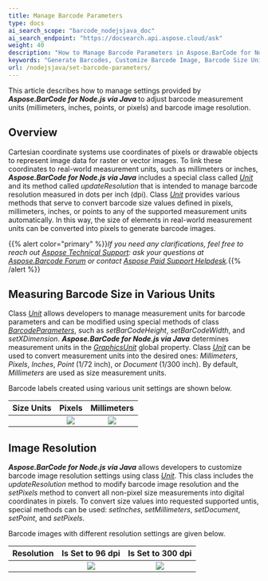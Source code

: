 ```yaml
---
title: Manage Barcode Parameters
type: docs
ai_search_scope: "barcode_nodejsjava_doc"
ai_search_endpoint: "https://docsearch.api.aspose.cloud/ask"
weight: 40
description: "How to Manage Barcode Parameters in Aspose.BarCode for Node.js"
keywords: "Generate Barcodes, Customize Barcode Image, Barcode Size Units in Aspose.BarCode for Node.js via Java, Work with Barcode Image in Aspose.BarCode for Node.js, Generate Barcodes in Aspose.BarCode, Convert Barcode Size in Aspose.Barcode"
url: /nodejsjava/set-barcode-parameters/
---
```


This article describes how to manage settings provided by ***Aspose.BarCode for Node.js via Java*** to adjust barcode measurement units (millimeters, inches, points, or pixels) and barcode image resolution.
  
## **Overview**
Cartesian coordinate systems use coordinates of pixels or drawable objects to represent image data for raster or vector images. To link these coordinates to real-world measurement units, such as millimeters or inches, ***Aspose.BarCode for Node.js via Java*** includes a special class called [*Unit*](https://reference.aspose.com/barcode/nodejs/Unit) and its method called *updateResolution* that is intended to manage barcode resolution measured in dots per inch (dpi). Class [*Unit*](https://reference.aspose.com/barcode/nodejs/Unit) provides various methods that serve to convert barcode size values defined in pixels, millimeters, inches, or points to any of the supported measurement units automatically. In this way, the size of elements in real-world measurement units can be converted into pixels to generate barcode images.  

{{% alert color="primary" %}}*If you need any clarifications, feel free to reach out [Aspose Technical Support](/barcode/nodejsjava/technical-support/): ask your questions at [Aspose.Barcode Forum](https://forum.aspose.com/c/barcode/13) or contact [Aspose Paid Support Helpdesk](https://helpdesk.aspose.com/).*{{% /alert %}}

## **Measuring Barcode Size in Various Units**
Class [*Unit*](https://reference.aspose.com/barcode/nodejs/Unit) allows developers to manage measurement units for barcode parameters and can be modified using special methods of class [*BarcodeParameters*](https://reference.aspose.com/barcode/nodejs/BarcodeParameters), such as *setBarCodeHeight*, *setBarCodeWidth*, and *setXDimension*. ***Aspose.BarCode for Node.js via Java*** determines measurement units in the [*GraphicsUnit*](https://reference.aspose.com/barcode/nodejs/global#GraphicsUnit) global property. Class [*Unit*](https://reference.aspose.com/barcode/nodejs/Unit) can be used to convert measurement units into the desired ones: *Millimeters*, *Pixels*, *Inches*, *Point* (1/72 inch), or *Document* (1/300 inch). By default, *Millimeters* are used as size measurement units.  
  
Barcode labels created using various unit settings are shown below.
   
|Size Units|Pixels|Millimeters|
| :-: | :-: | :-: |
| |<image src="unitin3pixels.png">|<image src="unitin2millimeters.png">|
  
## **Image Resolution**
***Aspose.BarCode for Node.js via Java*** allows developers to customize barcode image resolution settings using class [*Unit*](https://reference.aspose.com/barcode/nodejs/Unit). This class includes the *updateResolution* method to modify barcode image resolution and the *setPixels* method to convert all non-pixel size measurements into digital coordinates in pixels. To convert size values into requested supported untis, special methods can be used: *setInches*, *setMillimeters*, *setDocument*, *setPoint*, and *setPixels*. 
  
Barcode images with different resolution settings are given below.
  
|Resolution|Is Set to 96 dpi|Is Set to 300 dpi|
| :-: | :-: | :-: |
| |<image src="unitin1millimeterresolution96.png">|<image src="unitin1millimeterresolution300.png">|
  
